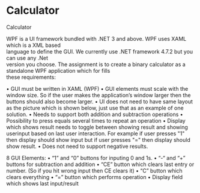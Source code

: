 # Calculator
Calculator

WPF	is	a	UI	framework	bundled	with	.NET	3	and	above.	WPF	uses	XAML	which	is	a	XML	based	
language	to	define	the	GUI.	We	currently	use	.NET	framework	4.7.2	but	you	can	use	any	.Net	
version	you	choose.
The	assignment	is	to	create	a	binary	calculator	as	a	standalone	WPF	application	which	for	fills	
these	requirements:

  • GUI	must	be	written	in	XAML	(WPF)
  • GUI	elements	must	scale	with	the	window	size.	So	if	the	user	makes	the	application’s	window larger	then	the	buttons	should	also	become	larger.
  • UI	does	not	need	to	have	same	layout	as	the	picture	which	is	shown	below,	just	use	that	as	an example	of	one	solution.
  • Needs	to	support	both	addition	and	subtraction	operations
  • Possibility	to	press	equals	several	times	to	repeat	an	operation
  • Display	which	shows	result	needs	to	toggle	between	showing	result	and	showing	userinput based	on	last	user	interaction.	For	example	if	user	presses	"1" then	display	should	show	input	but	if	user	presses	"="	then	display	should	show	result.
• Does	not	need	to	support	negative	results.

8	GUI	Elements:
  • “1”	and	“0”	buttons	for	inputing	0	and	1s.
  • “-“	and	“+”	buttons	for	subtraction	and	addition
  • “CE”	button	which	clears	last	entry	or	number.	(So	if	you	hit	wrong	input	then	CE	clears	it)
  • “C”	button	which	clears	everything
  • “=”	button	which	performs	operation
  • Display	field	which	shows	last	input/result
